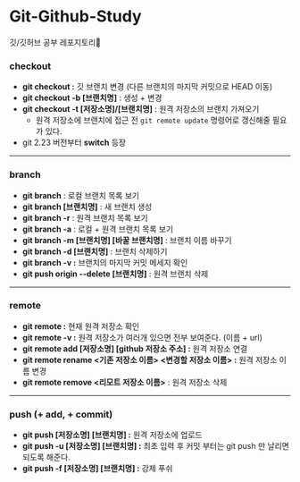 # Git-Github-Study
깃/깃허브 공부 레포지토리🔎


### checkout

- **git checkout :** 깃 브랜치 변경 (다른 브랜치의 마지막 커밋으로 HEAD 이동)
- **git checkout -b [브랜치명]** : 생성 + 변경
- **git checkout -t [저장소명]/[브랜치명]** : 원격 저장소의 브랜치 가져오기
    - 원격 저장소에 브랜치에 접근 전 `git remote update` 명령어로 갱신해줄 필요가 있다.
- git 2.23 버전부터 **switch** 등장

---

### branch

- **git branch** : 로컬 브랜치 목록 보기
- **git branch [브랜치명]** : 새 브랜치 생성
- **git branch -r** : 원격 브랜치 목록 보기
- **git branch -a** : 로컬 + 원격 브랜치 목록 보기
- **git branch -m [브랜치명] [바꿀 브랜치명]** : 브랜치 이름 바꾸기
- **git branch -d [브랜치명]** : 브랜치 삭제하기
- **git branch -v :** 브랜치의 마지막 커밋 메세지 확인
- **git push origin --delete [브랜치명]** : 원격 브랜치 삭제

---

### remote

- **git remote :** 현재 원격 저장소 확인
- **git remote -v :** 원격 저장소가 여러개 있으면 전부 보여준다. (이름 + url)
- **git remote add [저장소명] [github 저장소 주소] :** 원격 저장소 연결
- **git remote rename <기존 저장소 이름> <변경할 저장소 이름> :** 원격 저장소 이름 변경
- **git remote remove <리모트 저장소 이름>** : 원격 저장소 삭제

---

### push (+ add, + commit)

- **git push [저장소명] [브랜치명] :** 원격 저장소에 업로드
- **git push -u [저장소명] [브랜치명] :** 최초 입력 후 커밋 부터는 git push 만 날리면 되도록 해준다.
- **git push -f [저장소명] [브랜치명] :** 강제 푸쉬
